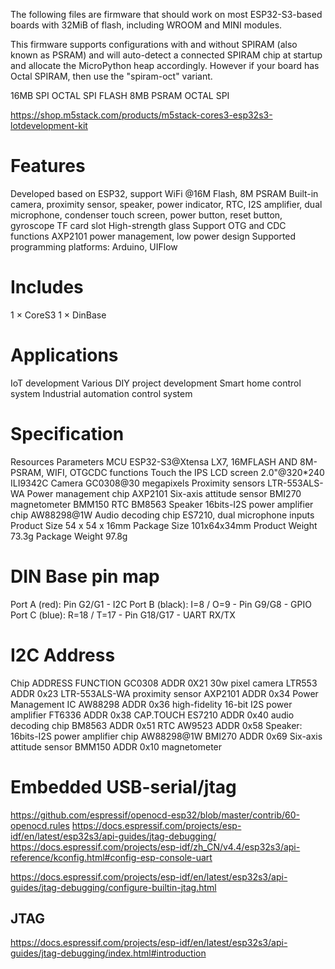 The following files are firmware that should work on most ESP32-S3-based
boards with 32MiB of flash, including WROOM and MINI modules.

This firmware supports configurations with and without SPIRAM (also known as
PSRAM) and will auto-detect a connected SPIRAM chip at startup and allocate
the MicroPython heap accordingly. However if your board has Octal SPIRAM, then
use the "spiram-oct" variant.

16MB SPI OCTAL SPI FLASH
8MB PSRAM OCTAL SPI

https://shop.m5stack.com/products/m5stack-cores3-esp32s3-lotdevelopment-kit

# Features

Developed based on ESP32, support WiFi @16M Flash, 8M PSRAM
Built-in camera, proximity sensor, speaker, power indicator, RTC, I2S amplifier, dual microphone, condenser touch screen, power button, reset button, gyroscope
TF card slot
High-strength glass
Support OTG and CDC functions
AXP2101 power management, low power design
Supported programming platforms: Arduino, UIFlow

# Includes

1 × CoreS3
1 × DinBase

# Applications

IoT development
Various DIY project development
Smart home control system
Industrial automation control system

# Specification

Resources	Parameters
MCU	ESP32-S3@Xtensa LX7, 16MFLASH AND 8M-PSRAM, WIFI, OTGCDC functions
Touch the IPS LCD screen	2.0"@320*240 ILI9342C
Camera	GC0308@30 megapixels
Proximity sensors	LTR-553ALS-WA
Power management chip	AXP2101
Six-axis attitude sensor	BMI270
magnetometer	BMM150
RTC	BM8563
Speaker	16bits-I2S power amplifier chip AW88298@1W
Audio decoding chip	ES7210, dual microphone inputs
Product Size	54 x 54 x 16mm
Package Size	101x64x34mm
Product Weight	73.3g
Package Weight	97.8g

# DIN Base pin map

Port A (red): Pin G2/G1 - I2C
Port B (black): I=8 / O=9  - Pin G9/G8 - GPIO
Port C (blue): R=18 / T=17 - Pin G18/G17 - UART RX/TX


# I2C Address

Chip	        ADDRESS     FUNCTION
GC0308 ADDR	    0X21        30w pixel camera
LTR553 ADDR	    0x23        LTR-553ALS-WA proximity sensor
AXP2101 ADDR	0x34        Power Management IC
AW88298 ADDR	0x36        high-fidelity 16-bit I2S power amplifier
FT6336 ADDR	    0x38        CAP.TOUCH
ES7210 ADDR	    0x40        audio decoding chip
BM8563 ADDR	    0x51        RTC
AW9523 ADDR	    0x58        Speaker: 16bits-I2S power amplifier chip AW88298@1W
BMI270 ADDR	    0x69        Six-axis attitude sensor
BMM150 ADDR	    0x10        magnetometer

# Embedded USB-serial/jtag


https://github.com/espressif/openocd-esp32/blob/master/contrib/60-openocd.rules
https://docs.espressif.com/projects/esp-idf/en/latest/esp32s3/api-guides/jtag-debugging/
https://docs.espressif.com/projects/esp-idf/zh_CN/v4.4/esp32s3/api-reference/kconfig.html#config-esp-console-uart

https://docs.espressif.com/projects/esp-idf/en/latest/esp32s3/api-guides/jtag-debugging/configure-builtin-jtag.html

## JTAG

https://docs.espressif.com/projects/esp-idf/en/latest/esp32s3/api-guides/jtag-debugging/index.html#introduction
